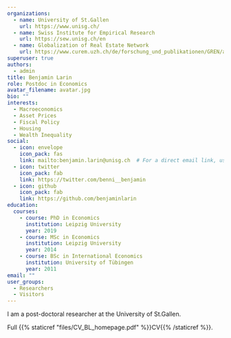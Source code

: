 ```yaml
---
organizations:
  - name: University of St.Gallen
    url: https://www.unisg.ch/
  - name: Swiss Institute for Empirical Research
    url: https://sew.unisg.ch/en
  - name: Globalization of Real Estate Network
    url: https://www.curem.uzh.ch/de/forschung_und_publikationen/GREN/about.html
superuser: true
authors:
  - admin
title: Benjamin Larin
role: Postdoc in Economics
avatar_filename: avatar.jpg
bio: ""
interests:
  - Macroeconomics
  - Asset Prices
  - Fiscal Policy
  - Housing
  - Wealth Inequality
social:
  - icon: envelope
    icon_pack: fas
    link: mailto:benjamin.larin@unisg.ch  # For a direct email link, use "mailto:test@example.org".
  - icon: twitter
    icon_pack: fab
    link: https://twitter.com/benni__benjamin
  - icon: github
    icon_pack: fab
    link: https://github.com/benjaminlarin
education:
  courses:
    - course: PhD in Economics
      institution: Leipzig University
      year: 2019
    - course: MSc in Economics
      institution: Leipzig University
      year: 2014
    - course: BSc in International Economics
      institution: University of Tübingen
      year: 2011
email: ""
user_groups:
  - Researchers
  - Visitors
---
```

I am a post-doctoral researcher at the University of St.Gallen.

Full {{% staticref "files/CV_BL_homepage.pdf" %}}CV{{% /staticref %}}.
